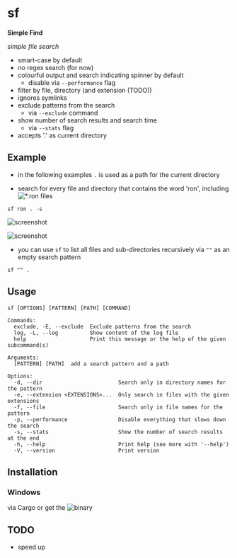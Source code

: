 # sf

__Simple Find__

*simple file search*

* smart-case by default
* no regex search (for now)
* colourful output and search indicating spinner by default 
  * disable via ```--performance``` flag
* filter by file, directory (and extension (TODO))
* ignores symlinks
* exclude patterns from the search 
  * via ```--exclude``` command
* show number of search results and search time
  * via ```--stats``` flag
* accepts '.' as current directory

## Example

- in the following examples ```.``` is used as a path for the current directory

- search for every file and directory that contains the word 'ron', including ![*.ron files](https://github.com/ron-rs/ron)

```sf ron . -s```

![screenshot](https://github.com/Phydon/sf/blob/master/assets/sf_ron_current_s_spinner.png)

![screenshot](https://github.com/Phydon/sf/blob/master/assets/sf_ron_current_s_done.png)


- you can use ```sf``` to list all files and sub-directories recursively via ```""``` as an empty search pattern 

```sf "" .```

	
## Usage

```
sf [OPTIONS] [PATTERN] [PATH] [COMMAND]

Commands:
  exclude, -E, --exclude  Exclude patterns from the search
  log, -L, --log          Show content of the log file
  help                    Print this message or the help of the given subcommand(s)

Arguments:
  [PATTERN] [PATH]  add a search pattern and a path

Options:
  -d, --dir                        Search only in directory names for the pattern
  -e, --extension <EXTENSIONS>...  Only search in files with the given extensions
  -f, --file                       Search only in file names for the pattern
  -p, --performance                Disable everything that slows down the search
  -s, --stats                      Show the number of search results at the end
  -h, --help                       Print help (see more with '--help')
  -V, --version                    Print version
```

## Installation

### Windows

via Cargo or get the ![binary](https://github.com/Phydon/sf/releases)

## TODO

- speed up
